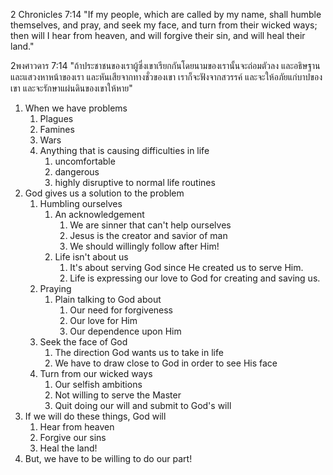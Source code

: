 2 Chronicles 7:14 "If my people, which are called by my name, shall humble themselves, and pray, and seek my face, and turn from their wicked ways; then will I hear from heaven, and will forgive their sin, and will heal their land."

2พงศาวดาร 7:14 "ถ้าประชาชนของเราผู้ซึ่งเขาเรียกกันโดยนามของเรานั้นจะถ่อมตัวลง และอธิษฐาน และแสวงหาหน้าของเรา และหันเสียจากทางชั่วของเขา เราก็จะฟังจากสวรรค์ และจะให้อภัยแก่บาปของเขา และจะรักษาแผ่นดินของเขาให้หาย"

1. When we have problems
	1. Plagues
	2. Famines
	3. Wars
	4. Anything that is causing difficulties in life
		1. uncomfortable
		2. dangerous
		3. highly disruptive to normal life routines
2. God gives us a solution to the problem
	1. Humbling ourselves
		1. An acknowledgement
			1. We are sinner that can't help ourselves
			2. Jesus is the creator and savior of man
			3. We should willingly follow after Him!
		2. Life isn't about us
			1. It's about serving God since He created us to serve Him.
			2. Life is expressing our love to God for creating and saving us.
	2. Praying
		1. Plain talking to God about
			1. Our need for forgiveness
			2. Our love for Him
			3. Our dependence upon Him
	3. Seek the face of God
		1. The direction God wants us to take in life
		2. We have to draw close to God in order to see His face
	4. Turn from our wicked ways
		1. Our selfish ambitions
		2. Not willing to serve the Master
		3. Quit doing our will and submit to God's will
3. If we will do these things, God will
	1. Hear from heaven
	2. Forgive our sins
	3. Heal the land!
4. But, we have to be willing to do our part!